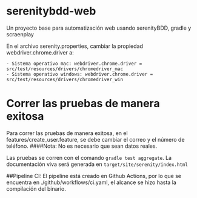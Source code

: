 # serenitybdd-web
Un proyecto base para automatización web usando serenityBDD, gradle y scraenplay 

En el archivo serenity.properties, cambiar la propiedad webdriver.chrome.driver a:
```
- Sistema operativo mac: webdriver.chrome.driver = src/test/resources/drivers/chromedriver_mac
- Sistema operativo windows: webdriver.chrome.driver = src/test/resources/drivers/chromedriver_win
```

# Correr las pruebas de manera exitosa
Para correr las pruebas de manera exitosa, en el features/create_user.feature, se debe cambiar el correo y el número de teléfono.
####Nota:
No es necesario que sean datos reales.

Las pruebas se corren con el comando `gradle test aggregate`.
La documentación viva será generada en `target/site/serenity/index.html`

##Pipeline CI:
El pipeline está creado en Github Actions, por lo que se encuentra en ./github/workflows/ci.yaml, el alcance se hizo hasta la compilación del binario.